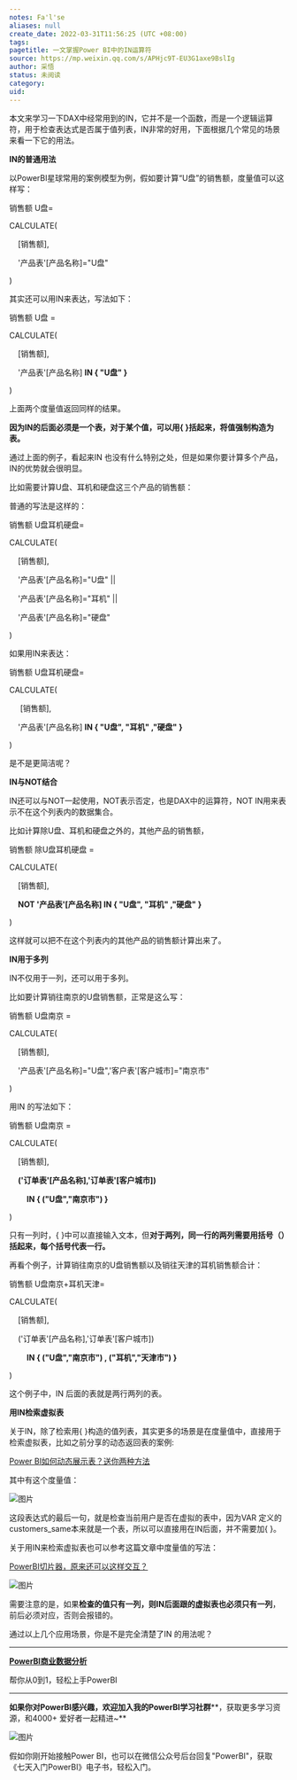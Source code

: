 ```yaml
---
notes: Fa'l'se
aliases: null
create_date: 2022-03-31T11:56:25 (UTC +08:00)
tags: 
pagetitle: 一文掌握Power BI中的IN运算符
source: https://mp.weixin.qq.com/s/APHjc9T-EU3G1axe9BslIg
author: 采悟
status: 未阅读
category: 
uid: 
---
```


本文来学习一下DAX中经常用到的IN，它并不是一个函数，而是一个逻辑运算符，用于检查表达式是否属于值列表，IN非常的好用，下面根据几个常见的场景来看一下它的用法。  

**IN的普通用法**

以PowerBI星球常用的案例模型为例，假如要计算“U盘”的销售额，度量值可以这样写：  

销售额 U盘= 

CALCULATE(

    \[销售额\],

    '产品表'\[产品名称\]="U盘"

)

其实还可以用IN来表达，写法如下：  

销售额 U盘 = 

CALCULATE(

    \[销售额\],

    '产品表'\[产品名称\] **IN { "U盘" }** 

)

上面两个度量值返回同样的结果。

**因为IN的后面必须是一个表，对于某个值，可以用{ }括起来，将值强制构造为表。**

通过上面的例子，看起来IN 也没有什么特别之处，但是如果你要计算多个产品，IN的优势就会很明显。

比如需要计算U盘、耳机和硬盘这三个产品的销售额：

普通的写法是这样的：

销售额 U盘耳机硬盘=

CALCULATE(

    \[销售额\],

    '产品表'\[产品名称\]="U盘" ||

    '产品表'\[产品名称\]="耳机" ||

    '产品表'\[产品名称\]="硬盘"

)

如果用IN来表达：  

销售额 U盘耳机硬盘= 

CALCULATE(

     \[销售额\],

    '产品表'\[产品名称\] **IN { "U盘", "耳机" ,"硬盘" }**

)

是不是更简洁呢？  

**IN与NOT结合**

IN还可以与NOT一起使用，NOT表示否定，也是DAX中的运算符，NOT IN用来表示不在这个列表内的数据集合。

比如计算除U盘、耳机和硬盘之外的，其他产品的销售额，

销售额 除U盘耳机硬盘 =

CALCULATE(

    \[销售额\], 

    **NOT '产品表'\[产品名称\] IN { "U盘", "耳机" ,"硬盘" }**

)

这样就可以把不在这个列表内的其他产品的销售额计算出来了。

**IN用于多列**  

IN不仅用于一列，还可以用于多列。

比如要计算销往南京的U盘销售额，正常是这么写：

销售额 U盘南京 = 

CALCULATE(

    \[销售额\],

    '产品表'\[产品名称\]="U盘",'客户表'\[客户城市\]="南京市"

)

用IN 的写法如下：  

销售额 U盘南京 = 

CALCULATE(

    \[销售额\],

    **('订单表'\[产品名称\],'订单表'\[客户城市\])** 

        **IN { ("U盘","南京市") }**

)

只有一列时，{ }中可以直接输入文本，但**对于两列，同一行的两列需要用括号（）括起来，每个括号代表一行。**

再看个例子，计算销往南京的U盘销售额以及销往天津的耳机销售额合计：  

销售额 U盘南京+耳机天津= 

CALCULATE(

    \[销售额\],

    ('订单表'\[产品名称\],'订单表'\[客户城市\]) 

        **IN { ("U盘","南京市") , ("耳机","天津市") }**

)

这个例子中，IN 后面的表就是两行两列的表。  

**用IN检索虚拟表**

关于IN，除了检索用{ }构造的值列表，其实更多的场景是在度量值中，直接用于检索虚拟表，比如之前分享的动态返回表的案例:

[Power BI如何动态展示表？送你两种方法](http://mp.weixin.qq.com/s?__biz=MzA4MzQwMjY4MA==&mid=2484074639&idx=1&sn=03b003d199f754794c0bac8af15c50e0&chksm=8e0c5258b97bdb4e0aa92667a047bca5c7705f86a6c2b4ac66e3eefc171ca95e6891a433ecff&scene=21#wechat_redirect)  

其中有这个度量值：  

![图片](https://mmbiz.qpic.cn/mmbiz_png/aHEbZtANQJPoT4k4an0MEQe427woeQyenllTwM3nZ6kBqptvEUBlp5ibosAaTjgWicrcIH8QTlsEAIwtDPO0tDAA/640?wx_fmt=png&wxfrom=5&wx_lazy=1&wx_co=1)

这段表达式的最后一句，就是检查当前用户是否在虚拟的表中，因为VAR 定义的customers\_same本来就是一个表，所以可以直接用在IN后面，并不需要加{ }。

关于用IN来检索虚拟表也可以参考这篇文章中度量值的写法：

[PowerBI切片器，原来还可以这样交互？](http://mp.weixin.qq.com/s?__biz=MzA4MzQwMjY4MA==&mid=2484074281&idx=1&sn=ea825a10f8bb56815772997dcccfff08&chksm=8e0c5dfeb97bd4e8b6bf810457b5c579cf6633545260ce2097d21bc48e187bd88f49f3c528bf&scene=21#wechat_redirect)  

![图片](https://mmbiz.qpic.cn/mmbiz_png/aHEbZtANQJPCJlp1D6Kibt9mGDlkENsicy8r51JkUBAic6wR3CwNPLdAjcba9zMjZSibLPMdY3tOVsDbjwoorJx6KA/640?wx_fmt=png&wxfrom=5&wx_lazy=1&wx_co=1)

需要注意的是，如果**检查的值只有一列，则IN后面跟的虚拟表也必须只有一列**，前后必须对应，否则会报错的。

通过以上几个应用场景，你是不是完全清楚了IN 的用法呢？

___

[**PowerBI商业数据分析**](http://mp.weixin.qq.com/s?__biz=MzA4MzQwMjY4MA==&mid=2484074987&idx=1&sn=5cf4ba4b683ee9136bb7a26f6e9bcf01&chksm=8e0c533cb97bda2add48a4576b9c1e230249a5a4160dd93cd677a37ea21d26fc9cc26fc4cb1c&scene=21#wechat_redirect)

帮你从0到1，轻松上手PowerBI

___

**如果你对PowerBI感兴趣，欢迎加入我的PowerBI学习社群****，获取更多学习资源，和4000+ 爱好者一起精进~**  

![图片](https://mmbiz.qpic.cn/mmbiz_png/aHEbZtANQJMFLnwgdbghRHPLicKRaV70mVCZVq8Fhm46rkciaeOrLFJCv5f1omJxF8256YogHflkicEDM29aUMtaA/640?wx_fmt=png&wxfrom=5&wx_lazy=1&wx_co=1)

假如你刚开始接触Power BI，也可以在微信公众号后台回复"PowerBI"，获取《七天入门PowerBI》电子书，轻松入门。
